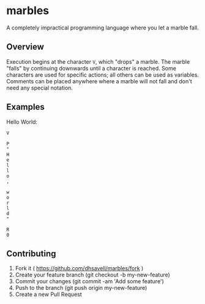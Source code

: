 # marbles

A completely impractical programming language where you let a marble fall.

## Overview

Execution begins at the character `V`, which "drops" a marble. The marble
"falls" by continuing downwards until a character is reached. Some characters
are used for specific actions; all others can be used as variables. Comments
can be placed anywhere where a marble will not fall and don't need any special
notation.

## Examples

Hello World:

```
V

P
"
H
e
l
l
o
,

w
o
r
l
d
"

R
0
```


## Contributing

1. Fork it ( https://github.com/dhsavell/marbles/fork )
2. Create your feature branch (git checkout -b my-new-feature)
3. Commit your changes (git commit -am 'Add some feature')
4. Push to the branch (git push origin my-new-feature)
5. Create a new Pull Request
